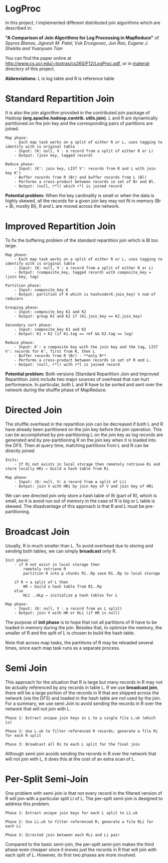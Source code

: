 LogProc
=======
In this project, I implemented different distributed join algorithms which are described in: 

**"A Comparison of Join Algorithms for Log Processing in MapReduce"** of *Spyros Blanas, Jignesh M. Patel, Vuk Ercegovac, Jun Rao, Eugene J. Shekita and Yuanyuan Tian*

You can find the paper online at http://www.cs.ucr.edu/~tsotras/cs260/F12/LogProc.pdf, or in [material](/material) directory of this project.

**Abbreviations**: L is log table and R is reference table

Standard Repartition Join
=======
It is also the join algorithm provided in the contributed join package of Hadoop **(org.apache.hadoop.contrib. utils.join)**. L and R are dynamically partitioned on the join key and the corresponding pairs of partitions are joined. 

	Map phase: 
		- Each map task works on a split of either R or L, uses tagging to identify with is original table
		- Input: (K: null, V : a record from a split of either R or L)
		- Output: (join key, tagged record)

	Reduce phase:
		- Input: (K': join key, LIST V': records from R and L with join key K')
		- Buffer records from R (Br) and buffer records from L (Bl)
		- Performs a cross-product between records in set of Br and Bl.
		- Output: (null, r*l) which r*l is joined record

**Potential problem:** When the key cardinality is small or when the data is highly skewed, all the records for a given join key may not fit in memory (Br + Bl, mostly Bl), R and L are moved across the network.

Improved Repartition Join
=======
To fix the buffering problem of the standard repartition join which is Bl too large.

	Map phase: 
		- Each map task works on a split of either R or L, uses tagging to identify with is original table
		- Input: (K: null, V : a record from a split of either R or L)
		- Output: (composite_key, tagged record) with composite_key = (join key, tag)

	Partition phase: 
		- Input: composite_key K
		- Output: partition of K which is hashcode(K.join_key) % num of reducers

	Grouping phase: 
		- Input: composite_key K1 and K2
		- Output: group K1 and K2 if (K1.join_key == K2.join_key)

	Secondary sort phase:
		- Input: composite_key K1 and K2
		- Output: K1 < K2 (if K1.tag == ref && K2.tag == log)

	Reduce phase:
		- Input: K′: a composite key with the join key and the tag, LIST V': records for K', first from R, then L
		- Buffer records from R (Br) - **only R**
		- Performs a cross-product between records in set of R and L.
		- Output: (null, r*l) with r*l is joined record

**Potential problem:** Both versions (Standard Repartition Join and Improved Repartition Join) include two major sources of overhead that can hurt performance. In particular, both L and R have to be sorted and sent over the network during the shuffle phase of MapReduce.

Directed Join
=======
The shuffle overhead in the repartition join can be decreased if both L and R have already been partitioned on the join key before the join operation. This can be accomplished by pre-partitioning L on the join key as log records are generated and by pre-partitioning R on the join key when it is loaded into the DFS. Then at query time, matching partitions from L and R can be directly joined
	
	Inits:
		- If Ri not exists in local storage then remotely retrieve Ri and store locally HRi ← build a hash table from Ri

	Map phase: 
		- Input: (K: null, V: a record from a split of Li)
		- Output: join V with HRi by join key of V and join key of HRi

We can see directed join only store a hash table of Ri (part of R), which is small, so it is avoid run out of memory in the case of R is big or L table is skewed. The disadvantage of this approach is that R and L must be pre-partitioning.

Broadcast Join
=======
Usually, R is much smaller than L. To avoid overhead due to storing and sending both tables, we can simply **broadcast** only R.
	
	Init phase:
		- if R not exist in local storage then
			remotely retrieve R
			partition R into p chunks R1..Rp save R1..Rp to local storage

		if R < a split of L then
			HR ← build a hash table from R1..Rp
		else
			HL1 ..HLp ← initialize p hash tables for L

	Map phase: 
		- Input: (K: null, V : a record from an L split)
		- Output: join V with HR or HLi (if HR is null)

The purpose of **init phase** is to hope that not all partitions of R have to be loaded in memory during the join. Besides that, to optimize the memory, the smaller of R and the split of L is chosen to build the hash table. 

Note that across map tasks, the partitions of R may be reloaded several times, since each map task runs as a separate process.

Semi Join
=======
This approach for the situation that R is large but many records in R may not be actually referenced by any records in table L. If we use **broadcast join**, there will be a large portion of the records in R that are shipped across the network (via the DFS) and loaded in the hash table are not used by the join. For a summary, we use semi Join to avoid sending the records in R over the network that will not join with L.

	Phase 1: Extract unique join keys in L to a single file L.uk (which is)

	Phase 2: Use L.uk to filter referenced R records; generate a file Ri for each R split

	Phase 3: Broadcast all Ri to each L split for the final join

Although semi-join avoids sending the records in R over the network that will not join with L, it does this at the cost of an extra scan of L.

Per-Split Semi-Join
=======
One problem with semi-join is that not every record in the filtered version of R will join with a particular split Li of L. The per-split semi-join is designed to address this problem.

	Phase 1: Extract unique join keys for each L split to Li.uk

	Phase 2: Use Li.uk to filter referenced R; generate a file RLi for each Li

	Phase 3: Directed join between each RLi and Li pair

Compared to the basic semi-join, the per-split semi-join makes the third phase even cheaper since it moves just the records in R that will join with each split of L. However, its first two phases are more involved.

